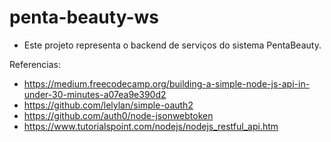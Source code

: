 # penta-beauty-ws

* Este projeto representa o backend de serviços do sistema PentaBeauty.


Referencias:
* https://medium.freecodecamp.org/building-a-simple-node-js-api-in-under-30-minutes-a07ea9e390d2
* https://github.com/lelylan/simple-oauth2
* https://github.com/auth0/node-jsonwebtoken
* https://www.tutorialspoint.com/nodejs/nodejs_restful_api.htm